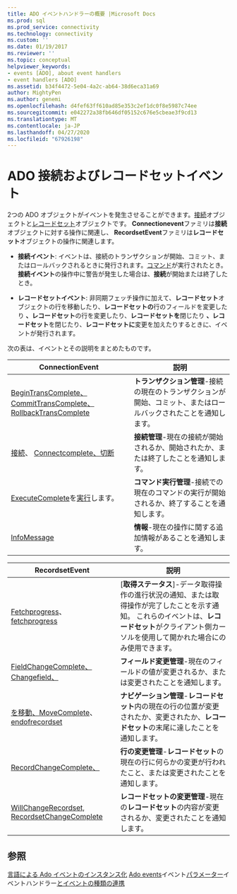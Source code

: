 ```yaml
---
title: ADO イベントハンドラーの概要 |Microsoft Docs
ms.prod: sql
ms.prod_service: connectivity
ms.technology: connectivity
ms.custom: ''
ms.date: 01/19/2017
ms.reviewer: ''
ms.topic: conceptual
helpviewer_keywords:
- events [ADO], about event handlers
- event handlers [ADO]
ms.assetid: b34f4472-5e04-4a2c-ab64-38d6eca31a69
author: MightyPen
ms.author: genemi
ms.openlocfilehash: d4fef63ff610ad85e353c2ef1dc0f8e5987c74ee
ms.sourcegitcommit: e042272a38fb646df05152c676e5cbeae3f9cd13
ms.translationtype: MT
ms.contentlocale: ja-JP
ms.lasthandoff: 04/27/2020
ms.locfileid: "67926198"
---
```

# <a name="ado-connection-and-recordset-events"></a>ADO 接続およびレコードセットイベント
2つの ADO オブジェクトがイベントを発生させることができます。[接続](../../../ado/reference/ado-api/connection-object-ado.md)オブジェクトと[レコードセット](../../../ado/reference/ado-api/recordset-object-ado.md)オブジェクトです。 **Connectionevent**ファミリは**接続**オブジェクトに対する操作に関連し、 **RecordsetEvent**ファミリは**レコードセット**オブジェクトの操作に関連します。

-   **接続イベント**: イベントは、接続のトランザクションが開始、コミット、またはロールバックされるときに発行されます。[コマンド](../../../ado/reference/ado-api/command-object-ado.md)が実行されたとき。**接続イベント**の操作中に警告が発生した場合は、**接続**が開始または終了したとき。

-   **レコードセットイベント**: 非同期フェッチ操作に加えて、**レコードセット**オブジェクトの行を移動したり、**レコードセットの**行のフィールドを変更したり **、レコードセット**の行を変更したり、**レコードセットを**閉じたり **、レコードセット**を閉じたり、**レコードセットに**変更を加えたりするときに、イベントが発行されます。

 次の表は、イベントとその説明をまとめたものです。

|ConnectionEvent|説明|
|---------------------|-----------------|
|[BeginTransComplete、CommitTransComplete、RollbackTransComplete](../../../ado/reference/ado-api/begintranscomplete-committranscomplete-and-rollbacktranscomplete-events-ado.md)|**トランザクション管理**-接続の現在のトランザクションが開始、コミット、またはロールバックされたことを通知します。|
|[接続](../../../ado/reference/ado-api/willconnect-event-ado.md)、 [Connectcomplete、切断](../../../ado/reference/ado-api/connectcomplete-and-disconnect-events-ado.md)|**接続管理**-現在の接続が開始されるか、開始されたか、または終了したことを通知します。|
|[ExecuteComplete](../../../ado/reference/ado-api/executecomplete-event-ado.md)を[実行](../../../ado/reference/ado-api/willexecute-event-ado.md)します。|**コマンド実行管理**-接続での現在のコマンドの実行が開始されるか、終了することを通知します。|
|[InfoMessage](../../../ado/reference/ado-api/infomessage-event-ado.md)|**情報**-現在の操作に関する追加情報があることを通知します。|

|RecordsetEvent|説明|
|--------------------|-----------------|
|[Fetchprogress](../../../ado/reference/ado-api/fetchprogress-event-ado.md)、 [fetchprogress](../../../ado/reference/ado-api/fetchcomplete-event-ado.md)|[**取得ステータス**]-データ取得操作の進行状況の通知、または取得操作が完了したことを示す通知。 これらのイベントは、**レコードセット**がクライアント側カーソルを使用して開かれた場合にのみ使用できます。|
|[FieldChangeComplete、Changefield、](../../../ado/reference/ado-api/willchangefield-and-fieldchangecomplete-events-ado.md)|**フィールド変更管理**-現在のフィールドの値が変更されるか、または変更されたことを通知します。|
|[を移動、MoveComplete](../../../ado/reference/ado-api/willmove-and-movecomplete-events-ado.md)、 [endofrecordset](../../../ado/reference/ado-api/endofrecordset-event-ado.md)|**ナビゲーション管理**-**レコードセット**内の現在の行の位置が変更されたか、変更されたか、**レコードセット**の末尾に達したことを通知します。|
|[RecordChangeComplete、](../../../ado/reference/ado-api/willchangerecord-and-recordchangecomplete-events-ado.md)|**行の変更管理**-**レコードセット**の現在の行に何らかの変更が行われたこと、または変更されたことを通知します。|
|[WillChangeRecordset, RecordsetChangeComplete](../../../ado/reference/ado-api/willchangerecordset-and-recordsetchangecomplete-events-ado.md)|**レコードセットの変更管理**-現在の**レコードセット**の内容が変更されるか、変更されたことを通知します。|

## <a name="see-also"></a>参照
 [言語による Ado イベントのインスタンス化](../../../ado/guide/data/ado-event-instantiation-by-language.md) [Ado events](../../../ado/reference/ado-api/ado-events.md)イベント[パラメーター](../../../ado/guide/data/event-parameters.md)イベントハンドラー[とイベントの種類の](../../../ado/guide/data/types-of-events.md)[連携](../../../ado/guide/data/how-event-handlers-work-together.md)
